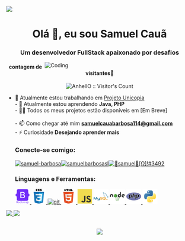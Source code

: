 <img src="https://1.bp.blogspot.com/-7A4WynwLsMw/XbBpCXG8fHI/AAAAAAAAMt4/uOa1bpLskYgrwGbllhSu2SDj_Mig8SXJQCLcBGAsYHQ/s1600/2000_600px.gif"/><h1 align="center">Olá 👋, eu sou Samuel Cauã </h1><h3 align="center">Um desenvolvedor FullStack apaixonado por desafios</h3><img align="right" alt="Coding" width="400" src="https://cdn.dribbble.com/users/1162077/screenshots/3848914/programmer.gif"/><p align="left"> <h4 align="center">contagem de visitantes:eyes:</h4><p align="center"><img src="https://profile-counter.glitch.me/{samuel10752}/count.svg" alt="AnhellO :: Visitor's Count" /></p> </p>

- 🔭 Atualmente estou trabalhando em [Projeto Unicopia]()<br>- 🌱 Atualmente estou aprendendo **Java, PHP** <br>- 👨‍💻 Todos os meus projetos estão disponíveis em [Em Breve] <br> <br>- 📫 Como chegar até mim **samuelcauabarbosa114@gmail.com** <br>- ⚡ Curiosidade **Desejando aprender mais**<h3 align="left">Conecte-se comigo:</h3></a><a href="https://www.linkedin.com/in/samuel-barbosa-309707224/" target="blank"><img align="center" src="https://raw.githubusercontent.com/rahuldkjain/github-profile-readme-generator/master/src/images/icons/Social/linked-in-alt.svg" alt="samuel-barbosa" height="30" width="40" /></a><a href="https://instagram.com/samuelbarbosasl" target="blank"><img align="center" src="https://raw.githubusercontent.com/rahuldkjain/github-profile-readme-generator/master/src/images/icons/Social/instagram.svg" alt="samuelbarbosasl" height="30" width="40" /></a><a href="https://discord.gg/🍁samuel🍁[Ω]!#3492" target="blank"><img align="center" src="https://raw.githubusercontent.com/rahuldkjain/github-profile-readme-generator/master/src/images/icons/Social/discord.svg" alt="🍁samuel🍁[Ω]!#3492" height="30" width="40" /></a></p><h3 align="left">Linguagens  e  Ferramentas:</h3><p align="left"> <a href="https://getbootstrap.com" target="_blank" rel="noreferrer"> <img src="https://raw.githubusercontent.com/devicons/devicon/master/icons/bootstrap/bootstrap-plain-wordmark.svg" alt="bootstrap" width="40" height="40"/> </a> <a href="https://www.w3schools.com/css/" target="_blank" rel="noreferrer"> <img src="https://raw.githubusercontent.com/devicons/devicon/master/icons/css3/css3-original-wordmark.svg" alt="css3" width="40" height="40"/> </a> <a href="https://git-scm.com/" target="_blank" rel="noreferrer"> <img src="https://www.vectorlogo.zone/logos/git-scm/git-scm-icon.svg" alt="git" width="40" height="40"/> </a> <a href="https://www.w3.org/html/" target="_blank" rel="noreferrer"> <img src="https://raw.githubusercontent.com/devicons/devicon/master/icons/html5/html5-original-wordmark.svg" alt="html5" width="40" height="40"/> </a> <a href="https://developer.mozilla.org/en-US/docs/Web/JavaScript" target="_blank" rel="noreferrer"> <img src="https://raw.githubusercontent.com/devicons/devicon/master/icons/javascript/javascript-original.svg" alt="javascript" width="40" height="40"/> </a> <a href="https://www.mysql.com/" target="_blank" rel="noreferrer"> <img src="https://raw.githubusercontent.com/devicons/devicon/master/icons/mysql/mysql-original-wordmark.svg" alt="mysql" width="40" height="40"/> </a> <a href="https://nodejs.org" target="_blank" rel="noreferrer"> <img src="https://raw.githubusercontent.com/devicons/devicon/master/icons/nodejs/nodejs-original-wordmark.svg" alt="nodejs" width="40" height="40"/> </a> <a href="https://www.php.net" target="_blank" rel="noreferrer"> <img src="https://raw.githubusercontent.com/devicons/devicon/master/icons/php/php-original.svg" alt="php" width="40" height="40"/> </a> <a href="https://www.python.org" target="_blank" rel="noreferrer"> <img src="https://raw.githubusercontent.com/devicons/devicon/master/icons/python/python-original.svg" alt="python" width="40" height="40"/> </a> 

<div>
<a href="https://github.com/samuel10752">
<img height="180em" src="https://github-readme-stats.vercel.app/api/top-langs/?username=samuel10752&layout=compact&langs_count=7&theme=dracula"/>
<img height="180em" src="https://github-readme-stats.vercel.app/api/?username=samuel10752&show_icons=true&theme=dracula&include_all_commits=true&count_private=true"/>
   
</div>

<br>
  <p align="center">
  <img src="https://github.com/thompsonemerson/thompsonemerson/raw/master/cover-thompson.png" />
</p>



